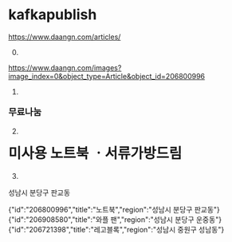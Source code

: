 # kafkapublish

https://www.daangn.com/articles/

0.
https://www.daangn.com/images?image_index=0&object_type=Article&object_id=206800996

1.
<p id="article-price-nanum" property="schema:price" content="0.0" style="font-size:18px; font-weight:bold;">
            무료나눔
        </p>

2.
<h1 property="schema:name" id="article-title" style="margin-top:0px;">미사용  노트북 ㆍ서류가방드림</h1>

3.
<div id="region-name">성남시 분당구 판교동</div>

{"id":"206800996","title":"노트북","region":"성남시 분당구 판교동"}
{"id":"206908580","title":"와플 팬","region":"성남시 분당구 운중동"}
{"id":"206721398","title":"레고블록","region":"성남시 중원구 성남동"}